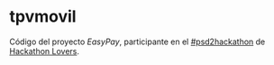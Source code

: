 # tpvmovil

Código del proyecto *EasyPay*, participante en el [#psd2hackathon](https://twitter.com/hashtag/psd2hackathon?src=hash) de [Hackathon Lovers](https://twitter.com/HackathonLovers).
